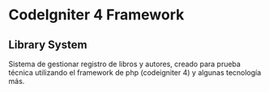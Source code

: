 # CodeIgniter 4 Framework

## Library System

Sistema de gestionar registro de libros y autores, creado para prueba técnica utilizando el framework de php (codeigniter 4) y algunas tecnología más.

